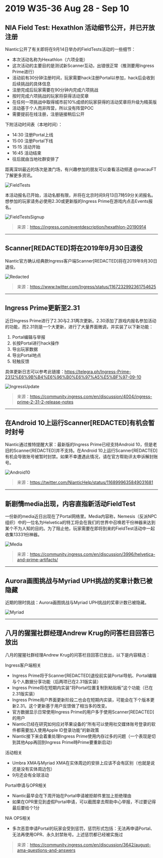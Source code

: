 # 2019 W35-36 Aug 28 - Sep 10

## NIA Field Test: Hexathlon 活动细节公开，并已开放注册

Niantic公开了有关即将在9月14日举办的FieldTests活动的一些细节：

- 本次活动名称为Hexathlon（六项全能）
- 这次活动的主要目的是测试新Scanner互动，出错很正常（推测要用Ingress Prime进行）
- 活动前有30分钟注册时间，玩家需要hack注册Portal以参加，hack后会收到后续挑战的具体信息
- 注册完成后玩家需要在90分钟内完成六项挑战
- 按时完成六项挑战的玩家将获得活动奖章
- 在任何一项挑战中取得城市前10%成绩的玩家获得的活动奖章将升级为精英版
- 活动基于个人而非阵营，所以没有阵营POC
- 需要提前在线注册，注册链接稍后公开

下附活动时间表（本地时间）：

- 14:30 注册Portal上线
- 15:00 注册Portal下线
- 15:15 活动开始
- 16:45 活动结束
- 往后就由当地社群安排了

距离深圳最近的场次是澳门场，有兴趣参加的朋友可以查看活动频道 @macauFT 了解更多资讯。

![FieldTests](Images/fieldtests.jpg)

本活动报名已开始，活动名额有限，并将在北京时间9月13日7時59分关闭报名。想参加的玩家请务必使用2.30或更新版的Ingress Prime在游戏内点击Events报名。

![FieldTestsSignup](Images/fieldtests_signup.jpg)

> 来源：<https://ingress.com/eventdescription/hexathlon-20190914>

---

## Scanner\[REDACTED\]将在2019年9月30日退役

Niantic官方确认经典款Ingress客户端Scanner\[REDACTED\]将在2019年9月30日退役。

![Redacted](Images/redacted.jpg)

> 来源：<https://www.twitter.com/Ingress/status/1167232992361754625>

---

## Ingress Prime更新至2.31

近日Ingress Prime进行了2.30与2.31两次更新。2.30添加了游戏内报名参加活动的功能，而2.31则是一个大更新，进行了大量界面微调，并实装了以下新功能：

1. Portal编辑与举报
2. 长按Portal进行hack操作
3. 导出玩家数据
4. 导出Portal地点
5. 轻触反馈

具体更新日志可以参考此链接：<https://telegra.ph/Ingress-Prime-2312%E6%9B%B4%E6%96%B0%E6%97%A5%E5%BF%97-09-10>

![IngressUpdate](Images/ingressupdate.jpg)

> 来源：<https://community.ingress.com/en/discussion/4004/ingress-prime-2-31-2-release-notes>

---

## 在Android 10上运行Scanner[REDACTED]有机会暂时封号

Niantic通过推特提醒大家：最新版的Ingress Prime已经支持Android 10，但是老旧的Scanner\[REDACTED\]并不支持。在Android 10上运行Scanner\[REDACTED\]有机会导致账号被暂时封禁。如果不幸遭遇此情况，请在官方帮助评太申诉解封账号。

![Android10](Images/android10.jpg)

> 来源：<https://twitter.com/NianticHelp/status/1168999635849031681>

---

## 新剧情media出现，内容直指新活动FieldTest

一份新的media近日出现在了Portal网络里。Media内容称，Nemesis（反派NPC组织）中的一位名为Helvetica的特工将会在我们的世界中召唤若干份神器来达到某个不为人知的目的。为了阻止他，玩家需要在即将到来的FieldTest活动中一起收集13331份神器。

![Media](Images/media.jpg)

> 来源：<https://community.ingress.com/en/discussion/3996/helvetica-and-prime-artifacts/>

---

## Aurora画图挑战与Myriad UPH挑战的奖章计数已被隐藏

近期的限时挑战：Aurora画图挑战与Myriad UPH挑战的奖章计数已被隐藏。

![Myriad](Images/myriad.jpg)

---

## 八月的猩猩社群经理Andrew Krug的问答栏目回答已放出

八月的猩猩社群经理Andrew Krug的问答栏目回答已放出，以下是内容精选：

Ingress客户端相关

- Ingress Prime将于Scanner\[REDACTED\]退役前实装Portal导航、Portal编辑与个人数据分享功能（后两项已在2.31版实装）
- Ingress Prime将在短期内实装“将Portal位置复制到粘贴板”这个功能（已在2.31版实装）
- Ingress Prime用户界面更新阶段二也会在短期内实装，可能会在下个版本更新2.31。这个更新基于用户反馈做了相当多的改变。
- 官方数据显示日常使用Ingress Prime的用户多于使用Scanner\[REDACTED\]的用户
- Niantic已经在研究如何应对苹果设备的“所有可以使用社交媒体账号登录的软件都需要加入使用Apple ID登录功能”的新政策
- Niantic接下来会着重处理Ingress Prime使用内存过多的问题（一个表现是切到其他App再回到Ingress Prime時Prime要重新启动）

活动相关

- Umbra XMA与Myriad XMA在实体周边的安排上应该不会有区别（也就是说还是没有实体周边包）
- 9月还会有全球活动

Portal申请与OPR相关

- Niantic最早会在下周开始在Portal申请被拒邮件里加上拒绝理由
- 如果在OPR里见到虚假Portal申请，可以截图拿去帮助中心举报，不过要记得最后要给个1分

NIA OPS相关

- 多次恶意申请Portal的玩家会受到惩罚，惩罚形式包括：无法再申请Portal、无法再使用OPR、永久封禁账号。上述惩罚都已经被实施过

> 来源：<https://community.ingress.com/en/discussion/3642/august-ama-questions-and-answers>
